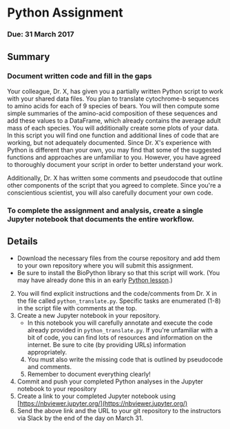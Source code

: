 # Python Assignment

### Due: 31 March 2017

## Summary

### Document written code and fill in the gaps

Your colleague, Dr. X, has given you a partially written Python script to work with your shared data files. 
You plan to translate cytochrome-b sequences to amino acids for each of 9 species of bears. 
You will then compute some simple summaries of the amino-acid composition of these sequences and add these values to a DataFrame, which already contains the average adult mass of each species. 
You will additionally create some plots of your data. 
In this script you will find one function and additional lines of code that are working, but not adequately documented. Since Dr. X's experience with Python is different than your own, you may find that some of the suggested functions and approaches are unfamiliar to you. However, you have agreed to thoroughly document your script in order to better understand your work.

Additionally, Dr. X has written some comments and pseudocode that outline other components of the script that you agreed to complete. Since you're a conscientious scientist, you will also carefully document your own code.

### To complete the assignment and analysis, create a single Jupyter notebook that documents the entire workflow. 

## Details

* Download the necessary files from the course repository and add them to your own repository where you will submit this assignment.
* Be sure to install the BioPython library so that this script will work. (You may have already done this in an early [Python lesson](https://eeob-biodata.github.io/2017-python-programming/02-datatypes).)
2. You will find explicit instructions and the code/comments from Dr. X in the file called `python_translate.py`.
Specific tasks are enumerated (1-8) in the script file with comments at the top.
2. Create a new Jupyter notebook in your repository. 
    * In this notebook you will carefully annotate and execute the code already provided in `python_translate.py`. If you're unfamiliar with a bit of code, you can find lots of resources and information on the internet. Be sure to cite (by providing URLs) information appropriately. 
    4. You must also write the missing code that is outlined by pseudocode and comments.
    5. Remember to document everything clearly!
6. Commit and push your completed Python analyses in the Jupyter notebook to your repository
7. Create a link to your completed Jupyter notebook using [https://nbviewer.jupyter.org/](https://nbviewer.jupyter.org/)
8. Send the above link and the URL to your git repository to the instructors via Slack by the end of the day on March 31.


